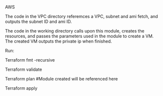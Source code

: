 AWS

The code in the VPC directory referemces a VPC, subnet and ami fetch, and outputs the subnet ID and ami ID.

The code in the working directory calls upon this module, creates the resources, and passes the parameters used in the module to create a VM. The created VM outputs the private ip when finished.  

Run:

Terraform fmt -recursive

Terraform validate

Terraform plan
#Module created will be referenced here

Terraform apply

